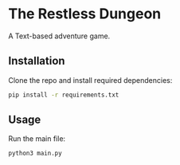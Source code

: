 # The Restless Dungeon

A Text-based adventure game.

## Installation

Clone the repo and install required dependencies:

```bash
pip install -r requirements.txt
```

## Usage

Run the main file:

```bash
python3 main.py
```
